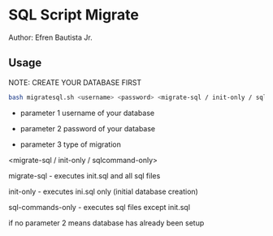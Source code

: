 SQL Script Migrate
=================

Author: Efren Bautista Jr.

Usage
--------------

NOTE: CREATE YOUR DATABASE FIRST

```bash
bash migratesql.sh <username> <password> <migrate-sql / init-only / sqlcommand-only> <databasename>
```

- parameter 1 username of your database

- parameter 2 password of your database

- parameter 3 type of migration

<migrate-sql / init-only / sqlcommand-only>

migrate-sql - executes init.sql and all sql files

init-only - executes ini.sql only (initial database creation)

sql-commands-only - executes sql files except init.sql

if no parameter 2 means database has already been setup

